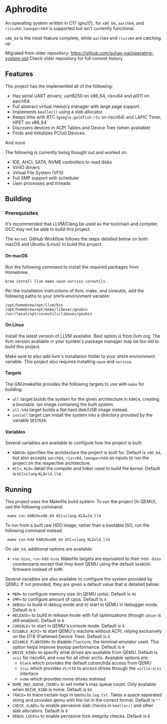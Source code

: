 # Aphrodite

An operating system written in C17 (gnu17), for `x86_64`, `aarch64`, and `riscv64`.
`loongarch64` is supported but isn't currently functional.

`x86_64` is the most feature complete, while `aarch64` and `riscv64` are catching up

Migrated from older repository: https://github.com/suhas-pai/operating-system-old
Check older repository for full commit history

## Features

The project has the implemented all of the following:
* Has serial UART drivers; uart8250 on x86_64, riscv64 and pl011 on aarch64
* Full abstract virtual memory manager with large page support.
* Implements `kmalloc()` using a slab allocator.
* Keeps time with RTC (`google,goldfish-rtc` on riscv64) and LAPIC Timer, HPET on x86_64
* Discovers devices in ACPI Tables and Device Tree (when available)
* Finds and Initializes PCI(e) Devices.

And more

The following is currently being thought out and worked on.
* IDE, AHCI, SATA, NVME controllers to read disks
* VirtIO drivers
* Virtual File System (VFS)
* Full SMP support with scheduler
* User processes and threads

## Building
### Prerequisites

It's recommended that LLVM/Clang be used as the toolchain and compiler, GCC may not
be able to build this project.

The `kernel` GitHub Workflow follows the steps detailed below on both macOS and
Ubuntu (Linux) to build this project.

#### On macOS

Run the following command to install the required packages from Homebrew.

```brew install llvm make nasm xorriso coreutils```

Per the installation instructions of llvm, make, and coreutils, add the following
paths to your `$PATH` environment variable:

```
/opt/homebrew/opt/llvm/bin
/opt/homebrew/opt/make/libexec/gnubin
/usr/local/opt/coreutils/libexec/gnubin
```
#### On Linux

Install the latest version of LLVM available. Best option is from llvm.org.
The llvm version available in your system's package manager may be too old to
build this project.

Make sure to also add llvm's installation folder to your `$PATH` environment variable.
This project also requires installing `nasm` and `xorisso`.

#### Targets

The GNUmakefile provides the following targets to use with `make` for building:
 * `all` target builds the system for the given architecture in `KARCH`, creating
   a bootable .iso image containing the built system.
 * `all-hdd` target builds a flat hard disk/USB image instead.
 * `install` target can install the system into a directory provided by the variable `DESTDIR`.

#### Variables

Several variables are available to configure how the project is built:
 * `KARCH=` specifies the architecture the project is built for. Default is `x86_64`,
    but also accepts `aarch64`, `riscv64`, `loongarch64` as inputs to run the
    project on the respective architecture.
 * `KCC=`, `KLD=` detail the compiler and linker used to build the *kernel*.
   Default is `KCC=clang` `KLD=ld.lld`.

## Running

This project uses the Makefile build system. To run the project (In QEMU), use
the following command:

``` make run KARCH=x86_64 KCC=clang KLD=ld.lld```

To run from a built raw HDD image, rather than a bootable ISO, run the following
command instead:

``` make run-hdd KARCH=x86_64 KCC=clang KLD=ld.lld```

On `x86_64`, additional options are available:
 * `run-bios`, `run-hdd-bios` Makefile targets are equivalent to their non `-bios` counterparts
   except that they boot QEMU using the default `SeaBIOS` firmware instead of `OVMF`.

Several variables are also available to configure the system provided by QEMU.
If not provided, they are given a default value that is detailed below:

  * `MEM=` to configure memory size (in QEMU units). Default is `4G`
  * `SMP=` to configure amount of cpus. Default is `4`
  * `DEBUG=` to build in debug mode and to start in QEMU in debugger mode. Default is `0`
  * `RELEASE=` to build in release mode with full optimizations (though `ubsan` is still enabled). Default is `0`
  * `CONSOLE=` to start in QEMU's console mode. Default is `0`
  * `DISABLE_ACPI=` to start QEMU's machine without ACPI, relying exclusively on the DTB (Flattened Device Tree).
    Default is `0`
  * `DISABLE_FLANTERM=` to disable `flanterm`, the terminal emulator used. This option helps improve bootup
    performance. Default is `0`
  * `DRIVE_KIND=` to specify what drives are available from QEMU. Default is `scsi` for riscv64, and `nvme` for all other archs.
    Available options are:
     * `block` which provides the default cdrom/hda access from QEMU
     * `scsi` which provides `VirtIO` to access drives through the `virtio-scsi` interface
     * `nvme` which provides nvme drives instread
  * `NVME_MAX_QUEUE_COUNT=` to set nvme's max queue count. Only available when `DRIVE_KIND` is nvme. Default is `64`
  * `TRACE=` to trace certain logs in qemu to `log.txt`. Takes a space separated string and provides qemu
    with the list in the correct format. Default is `""`
  * `CHECK_SLABS=` to enable pervasive slab checks in `kmalloc()` and other slab allocators.
     Default is `0`
  * `DEBUG_LOCKS=` to enable pervasive lock integrity checks. Default is `0`
